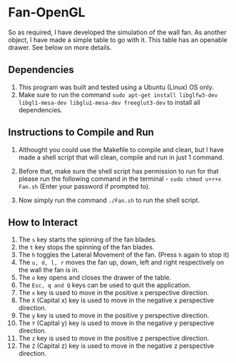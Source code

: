 # Fan-OpenGL

So as required, I have developed the simulation of the wall fan.
As another object, I have made a simple table to go with it. 
This table has an openable drawer. See below on more details.

## Dependencies

1. This program was built and tested using a Ubuntu (Linux) OS only. 
2. Make sure to run the command `sudo apt-get install libglfw3-dev libgl1-mesa-dev libglu1-mesa-dev freeglut3-dev` to install all dependencies.

## Instructions to Compile and Run

1. Althought you could use the Makefile to compile and clean, 
but I have made a shell script that will clean, compile and run in just 1 command. 

2. Before that, make sure the shell script has permission to 
run for that please run the following command in the terminal - `sudo chmod u+r+x Fan.sh`
(Enter your password if prompted to).

3. Now simply run the command `./Fan.sh` to run the shell script.

## How to Interact

1. The `s` key starts the spinning of the fan blades.
2. the `t` key stops the spinning of the fan blades.
3. The `h` toggles the Lateral Movement of the fan. (Press `h` again to stop it)
4. The `u, d, l, r` moves the fan up, down, left and right respectively on the wall the fan is in.
5. The `o` key opens and closes the drawer of the table.
6. The `Esc, q and Q` keys can be used to quit the application.
7. The `x` key is used to move in the positive x perspective direction.
8. The `X` (Capital x) key is used to move in the negative x perspective direction. 
9. The `y` key is used to move in the positive y perspective direction.
10. The `Y` (Capital y) key is used to move in the negative y perspective direction. 
11. The `z` key is used to move in the positive z perspective direction.
12. The `Z` (Capital z) key is used to move in the negative z perspective direction. 